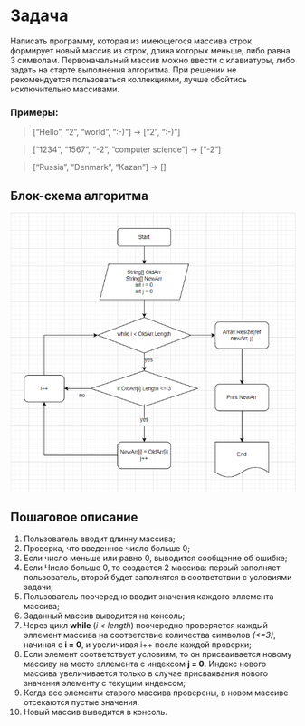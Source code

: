 # Задача

 Написать программу, которая из имеющегося массива строк формирует новый массив из строк, длина которых меньше, либо равна 3 символам. Первоначальный массив можно ввести с клавиатуры, либо задать на старте выполнения алгоритма. При решении не рекомендуется пользоваться коллекциями, лучше обойтись исключительно массивами.

### Примеры:
>[“Hello”, “2”, “world”, “:-)”] → [“2”, “:-)”]

>[“1234”, “1567”, “-2”, “computer science”] → [“-2”]

>[“Russia”, “Denmark”, “Kazan”] → []

## Блок-схема алгоритма

![algorithm](algorithm.jpg)

## Пошаговое описание

1. Пользователь вводит длинну массива;
2. Проверка, что введенное число больше 0;
3. Если число меньше или равно 0, выводится сообщение об ошибке;
4. Если Число больше 0, то создается 2 массива: первый заполняет пользователь, второй будет заполнятся в соответствии с условиями задачи;
5. Пользователь поочередно вводит значения каждого эллемента массива;
6. Заданный массив выводится на консоль;
7. Через цикл **while** (*i < length*) поочередно проверяется каждый эллемент массива на соответствие количества символов *(<=3)*, начиная с **i = 0**, и увеличивая i++ после каждой проверки;
8. Если элемент соответствует условиям, то он присваивается новому массиву на место эллемента с индексом **j = 0**. Индекс нового массива увеличивается только в случае присваивания нового значения элементу с текущим индексом;
9. Когда все элементы старого массива проверены, в новом массиве отсекаются пустые значения.
10. Новый массив выводится в консоль.


